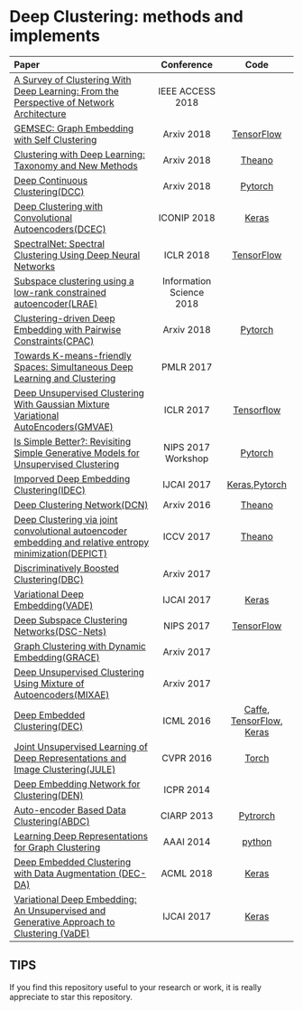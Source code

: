 # Deep Clustering: methods and implements

|    Paper    |  Conference  |  Code |
|  :---------  | :------:  | :------: |
|  [A Survey of Clustering With Deep Learning: From the Perspective of Network Architecture](https://ieeexplore.ieee.org/stamp/stamp.jsp?arnumber=8412085)  |  IEEE ACCESS 2018  |  |
|  [GEMSEC: Graph Embedding with Self Clustering](https://arxiv.org/pdf/1802.03997.pdf)  |  Arxiv 2018  | [TensorFlow](https://github.com/benedekrozemberczki/GEMSEC) |
|  [Clustering with Deep Learning: Taxonomy and New Methods](https://arxiv.org/pdf/1801.07648.pdf)  |  Arxiv 2018 |  [Theano](https://github.com/elieJalbout/Clustering-with-Deep-learning)  |
| [Deep Continuous Clustering(DCC)](https://arxiv.org/pdf/1803.01449.pdf) | Arxiv 2018 | [Pytorch](https://github.com/shahsohil/DCC) |
| [Deep Clustering with Convolutional Autoencoders(DCEC)](https://xifengguo.github.io/papers/ICONIP17-DCEC.pdf) | ICONIP 2018 | [Keras](https://github.com/XifengGuo/DCEC) |
| [SpectralNet: Spectral Clustering Using Deep Neural Networks](https://openreview.net/pdf?id=HJ_aoCyRZ) | ICLR 2018 | [TensorFlow](https://github.com/KlugerLab/SpectralNet) |
| [Subspace clustering using a low-rank constrained autoencoder(LRAE)](https://www.sciencedirect.com/science/article/pii/S0020025517309659) | Information Science 2018 | |
| [Clustering-driven Deep Embedding with Pairwise Constraints(CPAC)](https://arxiv.org/pdf/1803.08457.pdf) | Arxiv 2018 |  [Pytorch](https://github.com/sharonFogel/CPAC) |
|  [Towards K-means-friendly Spaces: Simultaneous Deep Learning and Clustering](https://arxiv.org/pdf/1610.04794.pdf)  |  PMLR 2017  |    |
| [Deep Unsupervised Clustering With Gaussian Mixture Variational AutoEncoders(GMVAE)](https://arxiv.org/pdf/1611.02648.pdf)| ICLR 2017 | [Tensorflow](https://github.com/psanch21/VAE-GMVAE) |
|  [Is Simple Better?: Revisiting Simple Generative Models for Unsupervised Clustering](https://ic.unicamp.br/~adin/downloads/pubs/AriasFigueroa2017a.pdf)  |  NIPS 2017 Workshop  |  [Pytorch](https://github.com/jariasf/clustering-nips-2017)  |
|      [Imporved Deep Embedding Clustering(IDEC)](https://www.ijcai.org/proceedings/2017/0243.pdf)   |   IJCAI 2017  |  [Keras](https://github.com/XifengGuo/IDEC),[Pytorch](https://github.com/dawnranger/IDEC-pytorch) |
| [Deep Clustering Network(DCN)](https://arxiv.org/pdf/1610.04794v1.pdf)  | Arxiv 2016 | [Theano](https://github.com/boyangumn/DCN-New) |
| [Deep Clustering via joint convolutional autoencoder embedding and relative entropy minimization(DEPICT)](https://arxiv.org/pdf/1704.06327.pdf) | ICCV 2017 |  [Theano](https://github.com/herandy/DEPICT) |
| [Discriminatively Boosted Clustering(DBC)](https://arxiv.org/pdf/1703.07980.pdf) | Arxiv 2017 | |
| [Variational Deep Embedding(VADE)](https://arxiv.org/pdf/1611.05148.pdf) | IJCAI 2017 |  [Keras](https://github.com/slim1017/VaDE) |
| [Deep Subspace Clustering Networks(DSC-Nets)](http://papers.nips.cc/paper/6608-deep-subspace-clustering-networks.pdf) | NIPS 2017 |[TensorFlow](https://github.com/panji1990/Deep-subspace-clustering-networks) |
| [Graph Clustering with Dynamic Embedding(GRACE)](https://arxiv.org/pdf/1712.08249.pdf) | Arxiv 2017 | |
| [Deep Unsupervised Clustering Using Mixture of Autoencoders(MIXAE)](https://arxiv.org/pdf/1712.07788.pdf) | Arxiv 2017 | |
|  [Deep Embedded Clustering(DEC)](http://proceedings.mlr.press/v48/xieb16.pdf) |   ICML 2016  | [Caffe](https://github.com/piiswrong/dec), [TensorFlow](https://github.com/danathughes/DeepEmbeddedClustering), [Keras](https://github.com/XifengGuo/DEC-keras) |
| [Joint Unsupervised Learning of Deep Representations and Image Clustering(JULE)](https://arxiv.org/pdf/1604.03628.pdf) | CVPR 2016 |   [Torch](https://github.com/jwyang/JULE.torch) |
| [Deep Embedding Network for Clustering(DEN)](https://ieeexplore.ieee.org/document/6976982/) | ICPR 2014 | |
| [Auto-encoder Based Data Clustering(ABDC)](http://nlpr-web.ia.ac.cn/english/irds/People/lwang/M-MCG_EN/Publications/2013/CFS2013CIARP.pdf) | CIARP 2013 |  [Pytrorch](https://github.com/KellerJordan/Autoencoder-Clustering) |
| [Learning Deep Representations for Graph Clustering](https://www.aaai.org/ocs/index.php/AAAI/AAAI14/paper/viewFile/8527/8571) |  AAAI 2014 | [python](https://github.com/quinngroup/deep-representations-clustering) |
| [Deep Embedded Clustering with Data Augmentation (DEC-DA)](https://xifengguo.github.io/papers/ACML18-DEC-DA.pdf) |  ACML 2018 | [Keras](https://github.com/XifengGuo/DEC-DA) |
| [Variational Deep Embedding: An Unsupervised and Generative Approach to Clustering (VaDE)](https://arxiv.org/abs/1611.05148) |  IJCAI 2017 | [Keras](https://github.com/slim1017/VaDE) |



## TIPS
If you find this repository useful to your research or work, it is really appreciate to star this repository.
